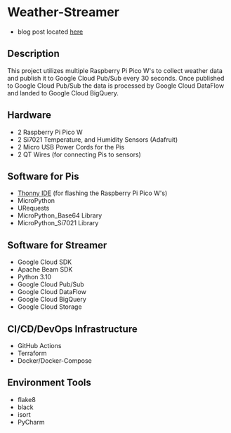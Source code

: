 # Weather-Streamer

- blog post located [here](https://jackskylord.medium.com/sky-weather-real-time-weather-updates-with-python-gcp-13c0d6c5fcb)

## Description
This project utilizes multiple Raspberry Pi Pico W's to collect weather data and publish it to Google Cloud Pub/Sub every 30 seconds.
Once published to Google Cloud Pub/Sub the data is processed by Google Cloud DataFlow and landed to Google Cloud BigQuery.

## Hardware
- 2 Raspberry Pi Pico W
- 2 Si7021 Temperature, and Humidity Sensors (Adafruit)
- 2 Micro USB Power Cords for the Pis
- 2 QT Wires (for connecting Pis to sensors)

## Software for Pis
- [Thonny IDE](https://thonny.org/) (for flashing the Raspberry Pi Pico W's)
- MicroPython
- URequests
- MicroPython_Base64 Library
- MicroPython_Si7021 Library

## Software for Streamer
- Google Cloud SDK
- Apache Beam SDK
- Python 3.10
- Google Cloud Pub/Sub
- Google Cloud DataFlow
- Google Cloud BigQuery
- Google Cloud Storage

## CI/CD/DevOps Infrastructure
- GitHub Actions
- Terraform
- Docker/Docker-Compose

## Environment Tools
- flake8
- black
- isort
- PyCharm


